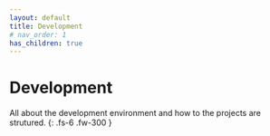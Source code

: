 ```yaml
---
layout: default
title: Development
# nav_order: 1
has_children: true
---
```


# Development
All about the development environment and how to the projects are strutured.
{: .fs-6 .fw-300 }